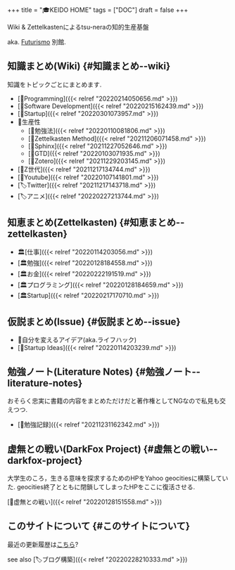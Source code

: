 +++
title = "🎓KEIDO HOME"
tags = ["DOC"]
draft = false
+++

Wiki &amp; Zettelkastenによるtsu-neraの知的生産基盤

aka. [Futurismo](https://futurismo.biz) 別館.


## 知識まとめ(Wiki) {#知識まとめ--wiki}

知識をトピックごとにまとめます.

-   [📂Programming]({{< relref "20220214050656.md" >}})
-   [📂Software Development]({{< relref "20220215162439.md" >}})
-   [📂Startup]({{< relref "20220301073957.md" >}})
-   📂生産性
    -   [📝勉強法]({{< relref "20220110081806.md" >}})
    -   [📝Zettelkasten Method]({{< relref "20211206071458.md" >}})
    -   [📝Sphinx]({{< relref "20211227052646.md" >}})
    -   [📝GTD]({{< relref "20220103071935.md" >}})
    -   [📝Zotero]({{< relref "20211229203145.md" >}})
-   [📝Z世代]({{< relref "20211217134744.md" >}})
-   [📝Youtube]({{< relref "20220107141801.md" >}})
-   [🏷Twitter]({{< relref "20211217143718.md" >}})
-   [🏷アニメ]({{< relref "20220227213744.md" >}})


## 知恵まとめ(Zettelkasten) {#知恵まとめ--zettelkasten}

-   🏛[仕事]({{< relref "20220114203056.md" >}})
-   [🏛勉強]({{< relref "20220128184558.md" >}})
-   [🏛お金]({{< relref "20220222191519.md" >}})
-   [🏛プログラミング]({{< relref "20220128184659.md" >}})
-   [🏛Startup]({{< relref "20220217170710.md" >}})


## 仮説まとめ(Issue) {#仮説まとめ--issue}

-   🔬自分を変えるアイデア(aka.ライフハック)
-   [🔬Startup Ideas]({{< relref "20220114203239.md" >}})


## 勉強ノート(Literature Notes) {#勉強ノート--literature-notes}

おそらく忠実に書籍の内容をまとめただけだと著作権としてNGなので私見も交えつつ.

-   [📁勉強記録]({{< relref "20211231162342.md" >}})


## 虚無との戦い(DarkFox Project) {#虚無との戦い--darkfox-project}

大学生のころ，生きる意味を探求するためのHPをYahoo geocitiesに構築していた.
geocities終了とともに閉鎖してしまったHPをここに復活させる.

[📂虚無との戦い]({{< relref "20220128151558.md" >}})


## このサイトについて {#このサイトについて}

最近の更新履歴は[こちら](https://github.com/tsu-nera/keido/commits/main)?

see also [🏷ブログ構築]({{< relref "20220228210333.md" >}})
